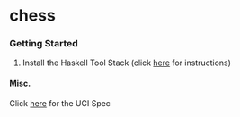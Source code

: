 # chess
### Getting Started
1. Install the Haskell Tool Stack (click [here](https://docs.haskellstack.org/en/stable/README/#how-to-install) for instructions)

#### Misc.
Click [here](http://download.shredderchess.com/div/uci.zip) for the UCI Spec
